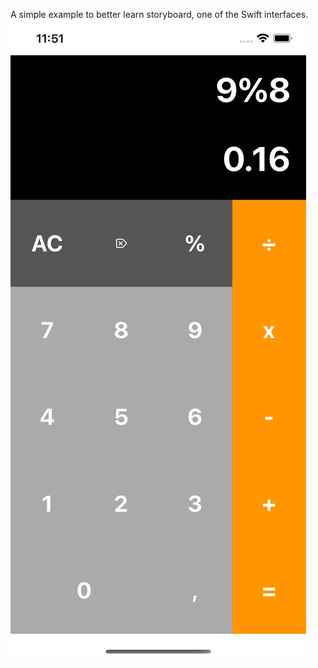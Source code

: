 A simple example to better learn storyboard, one of the Swift interfaces.
 ![](image/ioscalculatorss.png)
